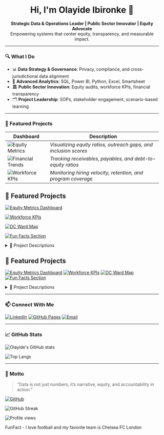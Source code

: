 <h1 align="center">Hi, I'm Olayide Ibironke 👋</h1>

<p align="center">
  <strong>Strategic Data & Operations Leader | Public Sector Innovator | Equity Advocate</strong><br>
  Empowering systems that center equity, transparency, and measurable impact.
</p>

---

### 🔍 What I Do

- 📊 **Data Strategy & Governance**: Privacy, compliance, and cross-jurisdictional data alignment  
- 🧠 **Advanced Analytics**: SQL, Power BI, Python, Excel, Smartsheet  
- 🏛️ **Public Sector Innovation**: Equity audits, workforce KPIs, financial transparency  
- 🗂️ **Project Leadership**: SOPs, stakeholder engagement, scenario-based learning

---

### 🚀 Featured Projects

| Dashboard | Description |
|----------|-------------|
| ![Equity Metrics](https://olayideibironke.github.io/equity-metrics.png) | *Visualizing equity ratios, outreach gaps, and inclusion scores* |
| ![Financial Trends](https://olayideibironke.github.io/financial-trends.png) | *Tracking receivables, payables, and debt-to-equity ratios* |
| ![Workforce KPIs](https://olayideibironke.github.io/workforce-kpis.png) | *Monitoring hiring velocity, retention, and program coverage* |

## 🌟 Featured Projects

[![Equity Metrics Dashboard](https://img.shields.io/badge/Equity%20Dashboard-View-blue?style=for-the-badge&logo=tableau)](https://github.com/olayideibironke/equity-dashboard)

[![Workforce KPIs](https://img.shields.io/badge/Workforce%20KPIs-Explore-green?style=for-the-badge&logo=powerbi)](https://github.com/olayideibironke/workforce-kpis)

[![DC Ward Map](https://img.shields.io/badge/DC%20Ward%20Map-Visualize-orange?style=for-the-badge&logo=mapbox)](https://github.com/olayideibironke/dc-ward-map)

[![Fun Facts Section](https://img.shields.io/badge/Fun%20Facts-Discover-purple?style=for-the-badge&logo=github)](https://github.com/olayideibironke/fun-facts)

<details>
  <summary>📁 Project Descriptions</summary>

- **Equity Metrics Dashboard**: Tracks outreach and inclusion across programs, designed for executive decision-making and transparency.
- **Workforce KPIs**: Visualizes hiring trends, retention, and diversity metrics across agencies.
- **DC Ward Map**: Interactive map showing service distribution and demographic overlays.
- **Fun Facts Section**: A playful, personal touch to your portfolio, because data leaders have personality too.

</details>

## 🌟 Featured Projects

[![Equity Metrics Dashboard](https://img.shields.io/badge/Equity%20Dashboard-View-blue?style=for-the-badge&logo=tableau)](https://github.com/olayideibironke/equity-dashboard)
[![Workforce KPIs](https://img.shields.io/badge/Workforce%20KPIs-Explore-green?style=for-the-badge&logo=powerbi)](https://github.com/olayideibironke/workforce-kpis)
[![DC Ward Map](https://img.shields.io/badge/DC%20Ward%20Map-Visualize-orange?style=for-the-badge&logo=mapbox)](https://github.com/olayideibironke/dc-ward-map)
[![Fun Facts Section](https://img.shields.io/badge/Fun%20Facts-Discover-purple?style=for-the-badge&logo=github)](https://github.com/olayideibironke/fun-facts)

<details>
  <summary>📁 Project Descriptions</summary>

- **Equity Metrics Dashboard**  
  Built to track outreach and inclusion across public programs. Designed for executive decision-making and operational transparency.

- **Workforce KPIs**  
  Visualizes hiring trends, retention, and diversity metrics across agencies. Helps leaders identify gaps and drive equity.

- **DC Ward Map**  
  Interactive map showing service distribution and demographic overlays. Built for public sector transparency and outreach planning.

- **Fun Facts Section**  
  A playful, personal touch to your portfolio—because data leaders have personality too. Includes cultural nods, dashboard trivia, and visual flair.

</details>

---

### 📫 Connect With Me

[![LinkedIn](https://img.shields.io/badge/LinkedIn-Olayide%20Ibironke-blue?logo=linkedin)](https://www.linkedin.com/in/olayide-ibironke-5b376b196)
[![GitHub Pages](https://img.shields.io/badge/Portfolio-olayideibironke.github.io-2c3e50?logo=github)](https://olayideibironke.github.io)
[![Email](https://img.shields.io/badge/Email-olayideibironke@aol.com-lightgrey?logo=gmail)](mailto:olayideibironke@aol.com)

---

### 📈 GitHub Stats

![Olayide's GitHub stats](https://github-readme-stats.vercel.app/api?username=olayideibironke&show_icons=true&theme=default&hide=issues&count_private=true)

![Top Langs](https://github-readme-stats.vercel.app/api/top-langs/?username=olayideibironke&layout=compact)

---

### 🧭 Motto

> “Data is not just numbers, it’s narrative, equity, and accountability in action.”



[![GitHub](https://img.shields.io/badge/GitHub-olayideibironke-2c3e50?logo=github)](https://github.com/olayideibironke)


![GitHub Streak](https://github-readme-streak-stats.herokuapp.com/?user=olayideibironke&theme=default)


![Profile views](https://komarev.com/ghpvc/?username=olayideibironke&color=blue)




FunFact - I love football and my favorite team is Chelsea FC London
